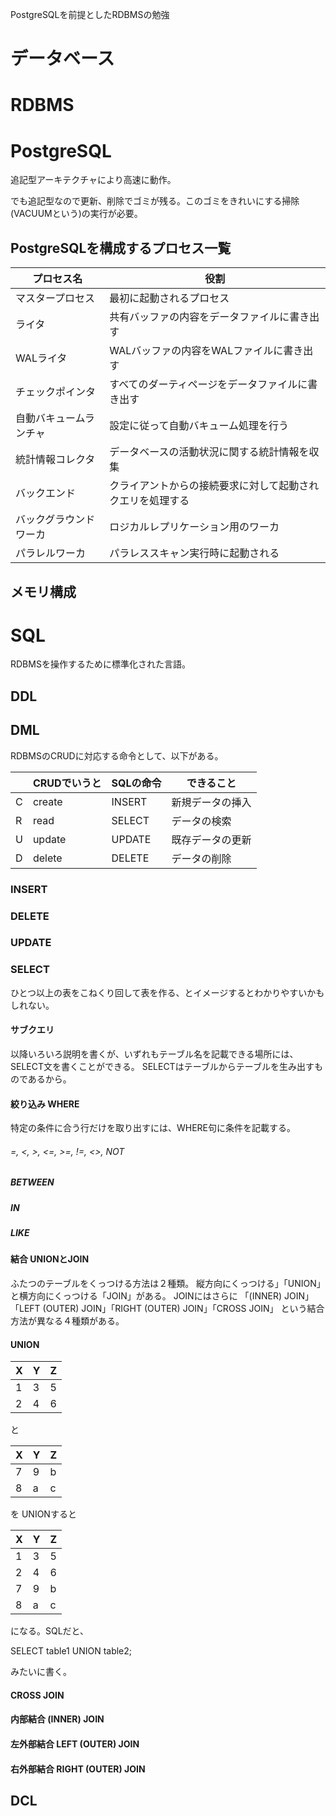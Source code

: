 
PostgreSQLを前提としたRDBMSの勉強

# データベース




# RDBMS



# PostgreSQL

追記型アーキテクチャにより高速に動作。

でも追記型なので更新、削除でゴミが残る。このゴミをきれいにする掃除(VACUUMという)の実行が必要。

## PostgreSQLを構成するプロセス一覧

| プロセス名 | 役割 |
| --- | --- |
| マスタープロセス | 最初に起動されるプロセス |
| ライタ | 共有バッファの内容をデータファイルに書き出す |
| WALライタ | WALバッファの内容をWALファイルに書き出す |
| チェックポインタ | すべてのダーティページをデータファイルに書き出す |
| 自動バキュームランチャ | 設定に従って自動バキューム処理を行う |
| 統計情報コレクタ | データベースの活動状況に関する統計情報を収集 |
| バックエンド | クライアントからの接続要求に対して起動されクエリを処理する |
| バックグラウンドワーカ | ロジカルレプリケーション用のワーカ |
| パラレルワーカ | パラレススキャン実行時に起動される |



## メモリ構成

# SQL

RDBMSを操作するために標準化された言語。



## DDL

## DML

RDBMSのCRUDに対応する命令として、以下がある。

|     | CRUDでいうと | SQLの命令 | できること       |
| --- | ------------ | --------- | ---------------- |
|  C  | create       | INSERT    | 新規データの挿入 |
|  R  | read         | SELECT    | データの検索     |
|  U  | update       | UPDATE    | 既存データの更新 |
|  D  | delete       | DELETE    | データの削除     |


### INSERT

### DELETE

### UPDATE

### SELECT

ひとつ以上の表をこねくり回して表を作る、とイメージするとわかりやすいかもしれない。

#### サブクエリ

以降いろいろ説明を書くが、いずれもテーブル名を記載できる場所には、SELECT文を書くことができる。
SELECTはテーブルからテーブルを生み出すものであるから。

#### 絞り込み  WHERE

特定の条件に合う行だけを取り出すには、WHERE句に条件を記載する。

###### =, <, >, <=, >=, !=, <>, NOT

##### BETWEEN

##### IN

##### LIKE

#### 結合 UNIONとJOIN

ふたつのテーブルをくっつける方法は２種類。
縦方向にくっつける」「UNION」と横方向にくっつける「JOIN」がある。
JOINにはさらに
「(INNER) JOIN」「LEFT (OUTER) JOIN」「RIGHT (OUTER) JOIN」「CROSS JOIN」
という結合方法が異なる４種類がある。

#### UNION

|  X  |  Y  |  Z  |
| --- | --- | --- |
|  1  |  3  |  5  |
|  2  |  4  |  6  |

と

|  X  |  Y  |  Z  |
| --- | --- | --- |
|  7  |  9  |  b  |
|  8  |  a  |  c  |

を UNIONすると

|  X  |  Y  |  Z  |
| --- | --- | --- |
|  1  |  3  |  5  |
|  2  |  4  |  6  |
|  7  |  9  |  b  |
|  8  |  a  |  c  |

になる。SQLだと、

SELECT table1 UNION table2;

みたいに書く。

#### CROSS JOIN

#### 内部結合 (INNER) JOIN

#### 左外部結合 LEFT (OUTER) JOIN

#### 右外部結合 RIGHT (OUTER) JOIN



## DCL

